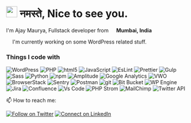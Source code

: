 <h1><img src="https://emojis.slackmojis.com/emojis/images/1531849430/4246/blob-sunglasses.gif?1531849430" width="30"/> नमस्ते, Nice to see you.</h1>

<p>I'm Ajay Maurya, Fullstack developer from <img src="https://www.flaticon.com/svg/static/icons/svg/2386/2386755.svg" width="13"/> <b>Mumbai, India</b></p>

<img src="https://www.flaticon.com/svg/static/icons/svg/270/270832.svg" width="13"/>  I'm currently working on some WordPress related stuff.

<h3>Things I code with</h3>
<img alt="WordPress" src="https://img.shields.io/badge/-WordPress-46a2f1?style=flat-square&logo=wordpress&logoColor=white" />
<img alt="PHP" src="https://img.shields.io/badge/-PHP-45b8d8?style=flat-square&logo=php&logoColor=white" />
<img alt="html5" src="https://img.shields.io/badge/-HTML5-E34F26?style=flat-square&logo=html5&logoColor=white" />
<img alt="JavaScript" src="https://img.shields.io/badge/-Javascript-F9A03C?style=flat-square&logo=javascript&logoColor=white" />
<img alt="EsLint" src="https://img.shields.io/badge/-EsLint-764ABC?style=flat-square&logo=eslint&logoColor=white" />
<img alt="Prettier" src="https://img.shields.io/badge/-Prettier-F7B93E?style=flat-square&logo=prettier&logoColor=white" />
<img alt="Gulp" src="https://img.shields.io/badge/-Gulp-DD0031?style=flat-square&logo=gulp&logoColor=white" />
<img alt="Sass" src="https://img.shields.io/badge/-Sass-CC6699?style=flat-square&logo=sass&logoColor=white" />
<img alt="Python" src="https://img.shields.io/badge/-python-F9A03C?style=flat-square&logo=python&logoColor=white" />
<img alt="npm" src="https://img.shields.io/badge/-NPM-CB3837?style=flat-square&logo=npm&logoColor=white" />
<img alt="Amplitude" src="https://img.shields.io/badge/-Amplitude-2088FF?style=flat-square&logo=google-analytics&logoColor=white" />
<img alt="Google Analytics" src="https://img.shields.io/badge/-Google Analytics-2088FF?style=flat-square&logo=google-analytics&logoColor=white" />
<img alt="VWO" src="https://img.shields.io/badge/-VWO-CC6699?style=flat-square&logo=vwo&logoColor=white" />
<img alt="BrowserStack" src="https://img.shields.io/badge/-BrowserStack-FB542B?style=flat-square&logo=browserstack&logoColor=white" />
<img alt="Sentry" src="https://img.shields.io/badge/-Sentry-ea2845?style=flat-square&logo=sentry&logoColor=white" />
<img alt="Postman" src="https://img.shields.io/badge/-Postman-FB542B?style=flat-square&logo=postman&logoColor=white" />
<img alt="git" src="https://img.shields.io/badge/-Git-F05032?style=flat-square&logo=git&logoColor=white" />
<img alt="Bit Bucket" src="https://img.shields.io/badge/-Bit_Bucket-007ACC?style=flat-square&logo=bitbucket&logoColor=white" />
<img alt="WP Engine" src="https://img.shields.io/badge/-WP_Engine-430098?style=flat-square&logo=wp-engine&logoColor=white" />
<img alt="Jira" src="https://img.shields.io/badge/-Jira-2088FF?style=flat-square&logo=jira&logoColor=white" />
<img alt="Confluence" src="https://img.shields.io/badge/-Confluence-2088FF?style=flat-square&logo=confluence&logoColor=white" />
<img alt="Vs Code" src="https://img.shields.io/badge/-Vs_Code-311C87?style=flat-square&logo=visual-studio-code&logoColor=white" />
<img alt="PHP Strom" src="https://img.shields.io/badge/-PHP_Storm-2088FF?style=flat-square&logo=jetbrains&logoColor=white" />
<img alt="MailChimp" src="https://img.shields.io/badge/-MailChimp-F9A03C?style=flat-square&logo=mailchimp&logoColor=white" />
<img alt="Twitter API" src="https://img.shields.io/badge/-Twitter_API-2088FF?style=flat-square&logo=twitter&logoColor=white" />

📫 How to reach me:

[![Follow on Twitter](https://img.shields.io/badge/--twitter?label=Twitter&logo=Twitter&style=social)](https://twitter.com/aalootechie/) [![Connect on LinkedIn](https://img.shields.io/badge/--linkedin?label=LinkedIn&logo=LinkedIn&style=social)](https://www.linkedin.com/in/ajaymauryaa/)


<!--
**ajmaurya99/ajmaurya99** is a ✨ _special_ ✨ repository because its `README.md` (this file) appears on your GitHub profile.

Here are some ideas to get you started:

- 🔭 I’m currently working on ...
- 🌱 I’m currently learning ...
- 👯 I’m looking to collaborate on ...
- 🤔 I’m looking for help with ...
- 💬 Ask me about ...
- 📫 How to reach me: ...
- 😄 Pronouns: ...
- ⚡ Fun fact: ...
-->
